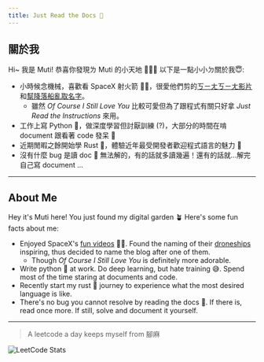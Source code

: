 ```yaml
---
title: Just Read the Docs 🚀
---
```


## 關於我

Hi~ 我是 Muti! 恭喜你發現ㄌ Muti 的小天地 👀👀👀 以下是一點小小ㄉ關於我😇:

- 小時候念機械，喜歡看 SpaceX 射火箭 🚀💥，很愛他們剪的[ㄎㄧㄤㄎㄧㄤ影片](https://youtu.be/bvim4rsNHkQ?si=9Hxd0oAAdVJW3eye)和[幫降落船亂取名字](https://en.wikipedia.org/wiki/Autonomous_spaceport_drone_ship)。
    - 雖然 *Of Course I Still Love You* 比較可愛但為了跟程式有關只好拿 *Just Read the Instructions* 來用。
- 工作上寫 Python 🐍，做深度學習但討厭訓練 (?)，大部分的時間在啃 document 跟看著 code 發呆 🤤
- 近期閒暇之餘開始學 Rust 🦀，體驗近年最受開發者歡迎程式語言的魅力 🥳
- 沒有什麼 bug 是讀 doc 📖 無法解的，有的話就多讀幾遍！還有的話就...解完自己寫 document ...

---

## About Me

Hey it's Muti here! You just found my digital garden 🪴 Here's some fun facts about me:

- Enjoyed SpaceX's [fun videos](https://youtu.be/bvim4rsNHkQ?si=9Hxd0oAAdVJW3eye) 🚀💥. Found the naming of their [droneships](https://en.wikipedia.org/wiki/Autonomous_spaceport_drone_ship) inspiring, thus decided to name the blog after one of them.
    - Though *Of Course I Still Love You* is definitely more adorable.
- Write python 🐍 at work. Do deep learning, but hate training 😅. Spend most of the time staring at documents and code.
- Recently start my rust 🦀 journey to experience what the most desired language is like.
- There's no bug you cannot resolve by reading the docs 📖. If there is, read once more. If still, solve and document it yourself.

---

> A leetcode a day keeps myself from 腳麻

![LeetCode Stats](https://leetcard.jacoblin.cool/mtchung037?theme=nord&font=JetBrains%20Mono&ext=heatmap)